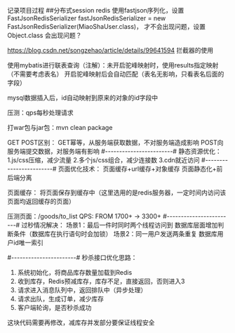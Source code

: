 记录项目过程
##分布式session
redis 使用fastjson序列化，设置FastJsonRedisSerializer fastJsonRedisSerializer = new FastJsonRedisSerializer(MiaoShaUser.class)，
才不会出现问题，设置Object.class 会出现问题？

https://blog.csdn.net/songzehao/article/details/99641594 拦截器的使用

使用mybatis进行联表查询（注解）：未开启驼峰映射时，使用results指定映射（不需要考虑表名）
开启驼峰映射后会自动匹配（表名无影响，只看表名后面的字段）

mysql数据插入后，id自动映射到原来的对象的id字段中

压测：qps每秒处理请求

打war包与jar包：mvn clean package

GET POST区别：
GET幂等，从服务端获取数据，不对服务端造成影响
POST向服务端提交数据，对服务端有影响
#------------------------#
静态资源优化：
1.js/css压缩，减少流量
2.多个js/css组合，减少连接数
3.cdn就近访问
#------------------------#
页面优化技术：
页面缓存+url缓存+对象缓存
页面静态化+前后端分离

页面缓存：
将页面保存到缓存中（这里选用的是redis服务器，一定时间内访问该页面均返回缓存的页面）

压测页面：/goods/to_list
QPS: FROM 1700+ -> 3300+
#------------------------#
过秒情况解决：
场景1：最后一件时同时两个线程访问到
数据库层面增加判断条件（数据库在执行语句时会加锁）
场景2：同一用户发送两条重复
数据库用户id唯一索引

#-----------------------#
秒杀接口优化思路：
1. 系统初始化，将商品库存数量加载到Redis
2. 收到库存，Redis预减库存，库存不足，直接返回，否则进入3
3. 请求进入消息队列中，返回排队中（异步处理）
4. 请求出队，生成订单，减少库存
5. 客户端轮询，是否秒杀成功

这块代码需要再修改，减库存并发部分要保证线程安全